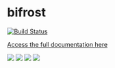 # bifrost

[![Build Status](https://dev.azure.com/SSI-MPV/bifrost-private/_apis/build/status/ssi-dk.bifrost?branchName=master)](https://dev.azure.com/SSI-MPV/bifrost-private/_build/latest?definitionId=3&branchName=master)

[Access the full documentation here](https://ssi-dk.github.io/bifrost)

![](docs/_media/usage.gif)
![](docs/_media/screenshot-filter.png)
![](docs/_media/screenshot-plot.png)
![](docs/_media/run_checker.png)

